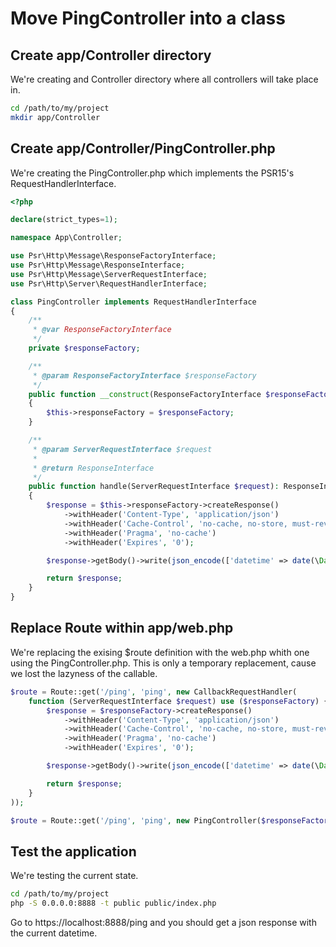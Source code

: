 # Move PingController into a class

## Create app/Controller directory

We're creating and Controller directory where all controllers will take place in.

```bash
cd /path/to/my/project
mkdir app/Controller
```

## Create app/Controller/PingController.php

We're creating the PingController.php which implements the PSR15's RequestHandlerInterface.

```php
<?php

declare(strict_types=1);

namespace App\Controller;

use Psr\Http\Message\ResponseFactoryInterface;
use Psr\Http\Message\ResponseInterface;
use Psr\Http\Message\ServerRequestInterface;
use Psr\Http\Server\RequestHandlerInterface;

class PingController implements RequestHandlerInterface
{
    /**
     * @var ResponseFactoryInterface
     */
    private $responseFactory;

    /**
     * @param ResponseFactoryInterface $responseFactory
     */
    public function __construct(ResponseFactoryInterface $responseFactory)
    {
        $this->responseFactory = $responseFactory;
    }

    /**
     * @param ServerRequestInterface $request
     *
     * @return ResponseInterface
     */
    public function handle(ServerRequestInterface $request): ResponseInterface
    {
        $response = $this->responseFactory->createResponse()
            ->withHeader('Content-Type', 'application/json')
            ->withHeader('Cache-Control', 'no-cache, no-store, must-revalidate')
            ->withHeader('Pragma', 'no-cache')
            ->withHeader('Expires', '0');

        $response->getBody()->write(json_encode(['datetime' => date(\DateTime::ATOM)]));

        return $response;
    }
}
```

## Replace Route within app/web.php

We're replacing the exising $route definition with the web.php whith one using the PingController.php.
This is only a temporary replacement, cause we lost the lazyness of the callable.

```php
$route = Route::get('/ping', 'ping', new CallbackRequestHandler(
    function (ServerRequestInterface $request) use ($responseFactory) {
        $response = $responseFactory->createResponse()
            ->withHeader('Content-Type', 'application/json')
            ->withHeader('Cache-Control', 'no-cache, no-store, must-revalidate')
            ->withHeader('Pragma', 'no-cache')
            ->withHeader('Expires', '0');

        $response->getBody()->write(json_encode(['datetime' => date(\DateTime::ATOM)]));

        return $response;
    }
));
```

```php
$route = Route::get('/ping', 'ping', new PingController($responseFactory));
```

## Test the application

We're testing the current state.

```bash
cd /path/to/my/project
php -S 0.0.0.0:8888 -t public public/index.php
```

Go to https://localhost:8888/ping and you should get a json response with the current datetime.
